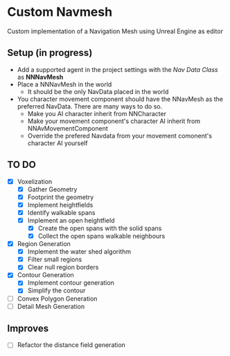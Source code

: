 ﻿# Custom Navmesh
Custom implementation of a Navigation Mesh using Unreal Engine as editor


## Setup (in progress)

- Add a supported agent in the project settings with the *Nav Data Class* as **NNNavMesh**
- Place a NNNavMesh in the world
  - It should be the only NavData placed in the world
- You character movement component should have the NNavMesh as the preferred NavData. There are many ways to do so.
  - Make you AI character inherit from NNCharacter
  - Make your movement component's character AI inherit from NNAvMovementComponent
  - Override the prefered Navdata from your movement comonent's character AI yourself

## TO DO
- [X] Voxelization
  - [X] Gather Geometry
  - [X] Footprint the geometry
  - [X] Implement heightfields
  - [X] Identify walkable spans
  - [X] Implement an open heightfield
    - [X] Create the open spans with the solid spans
    - [X] Collect the open spans walkable neighbours
- [X] Region Generation
  - [X] Implement the water shed algorithm
  - [X] Filter small regions
  - [X] Clear null region borders
- [X] Contour Generation
  - [X] Implement contour generation
  - [X] Simplify the contour
- [ ] Convex Polygon Generation
- [ ] Detail Mesh Generation

## Improves
- [ ] Refactor the distance field generation

